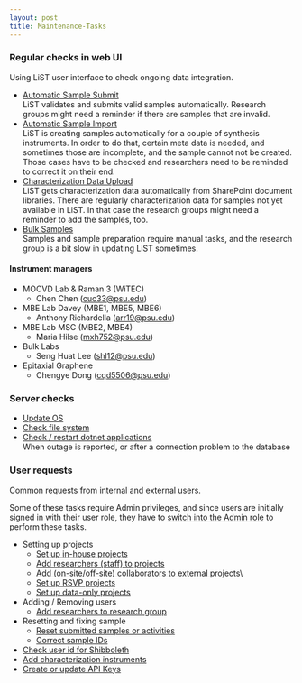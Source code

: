 ```yaml
---
layout: post
title: Maintenance-Tasks
---
```


### Regular checks in web UI

Using LiST user interface to check ongoing data integration.

* [Automatic Sample Submit](/Maintenance/Regular-Checks#automatic-sample-submit)\
  LiST validates and submits valid samples automatically. Research groups might need a reminder if there are samples that are invalid.
* [Automatic Sample Import](/Maintenance/Regular-Checks#automatic-sample-import)\
  LiST is creating samples automatically for a couple of synthesis instruments. In order to do that, certain meta data is needed, and sometimes those are incomplete, and the sample cannot not be created. Those cases have to be checked and researchers need to be reminded to correct it on their end.
* [Characterization Data Upload](/Maintenance/Regular-Checks#characterization-data-upload)\
  LiST gets characterization data automatically from SharePoint document libraries. There are regularly characterization data for samples not yet available in LiST. In that case the research groups might need a reminder to add the samples, too.
* [Bulk Samples](/Maintenance/Regular-Checks#checking-bulk-samples)\
  Samples and sample preparation require manual tasks, and the research group is a bit slow in updating LiST sometimes.

#### Instrument managers
- MOCVD Lab & Raman 3 (WiTEC)
  - Chen Chen (cuc33@psu.edu)
- MBE Lab Davey (MBE1, MBE5, MBE6)  
  - Anthony Richardella (arr19@psu.edu)
- MBE Lab MSC (MBE2, MBE4)
  - Maria Hilse (mxh752@psu.edu)
- Bulk Labs
  - Seng Huat Lee (shl12@psu.edu)
- Epitaxial Graphene
  - Chengye Dong (cqd5506@psu.edu)

### Server checks

- [Update OS](/Maintenance/Server-Checks#update-os)
- [Check file system](/Maintenance/Server-Checks#check-file-system)
- [Check / restart dotnet applications](/Maintenance/Server-Checks#check-or-restart-dotnet-application) \
  When outage is reported, or after a connection problem to the database

### User requests

Common requests from internal and external users.

Some of these tasks require Admin privileges, and since users are initially signed in with their user role, they have to [switch into the Admin role](user-guide/Admin-role-and-Sign-in-as) to perform these tasks.

- Setting up projects
  * [Set up in-house projects](/Maintenance/Setting-up-projects#create-in-house-projects)
  * [Add researchers (staff) to projects](/Maintenance/Setting-up-projects#add-researchers-to-projects)
  * [Add (on-site/off-site) collaborators to external projects](/Maintenance/Setting-up-projects#add-users-to-external-user-project)\
  * [Set up RSVP projects](/Maintenance/Setting-up-projects#rsvp-projects)
  * [Set up data-only projects](/Maintenance/Setting-up-projects#data-only)
- Adding / Removing users
  * [Add researchers to research group](/Maintenance/Setting-up-projects#add-researchers-to-user-group)
- Resetting and fixing sample 
  * [Reset submitted samples or activities](/Maintenance/user-requests#reset-pending-samples-or-activities)
  * [Correct sample IDs](/Maintenance/User-Requests#correct-sample-id)
- [Check user id for Shibboleth](/Maintenance/user-requests#check-external-user-id-eppn-received-from-their-institutions-identity-provider)
- [Add characterization instruments](Maintenance/user-requests#add-characterization-instruments)
- [Create or update API Keys](/Maintenance/api-keys)





